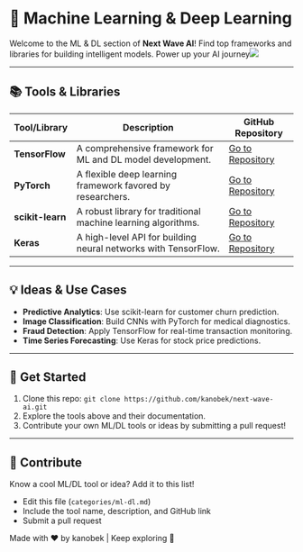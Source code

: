 # 🔢 Machine Learning & Deep Learning

Welcome to the ML & DL section of **Next Wave AI**! Find top frameworks and libraries for building intelligent models. Power up your AI journey![](https://medium.com/%40jainpalak9509/breakdown-simplify-ai-ml-nlp-deep-learning-computer-vision-c76cd982f1e4)

---

## 📚 Tools & Libraries

| Tool/Library | Description | GitHub Repository |
| --- | --- | --- |
| **TensorFlow** | A comprehensive framework for ML and DL model development. | [Go to Repository](https://github.com/tensorflow/tensorflow) |
| **PyTorch** | A flexible deep learning framework favored by researchers. | [Go to Repository](https://github.com/pytorch/pytorch) |
| **scikit-learn** | A robust library for traditional machine learning algorithms. | [Go to Repository](https://github.com/scikit-learn/scikit-learn) |
| **Keras** | A high-level API for building neural networks with TensorFlow. | [Go to Repository](https://github.com/keras-team/keras) |

---

## 💡 Ideas & Use Cases

- **Predictive Analytics**: Use scikit-learn for customer churn prediction.
- **Image Classification**: Build CNNs with PyTorch for medical diagnostics.
- **Fraud Detection**: Apply TensorFlow for real-time transaction monitoring.
- **Time Series Forecasting**: Use Keras for stock price predictions.

---

## 🚀 Get Started

1. Clone this repo: `git clone https://github.com/kanobek/next-wave-ai.git`
2. Explore the tools above and their documentation.
3. Contribute your own ML/DL tools or ideas by submitting a pull request!

---

## 🤝 Contribute

Know a cool ML/DL tool or idea? Add it to this list!

- Edit this file (`categories/ml-dl.md`)
- Include the tool name, description, and GitHub link
- Submit a pull request

Made with ❤️ by kanobek | Keep exploring 🌊

